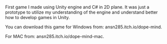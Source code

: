 First game I made using Unity engine and C# in 2D plane. It was just a prototype to utilize my understanding of the engine and understand better how to develop games in Unity.




You can download this game for Windows from: ansn285.itch.io/dope-mind. 



For MAC from: ansn285.itch.io/dope-mind-mac.
